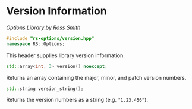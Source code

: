 # Version Information

_[Options Library by Ross Smith](index.html)_

```c++
#include "rs-options/version.hpp"
namespace RS::Options;
```

This header supplies library version information.

```c++
std::array<int, 3> version() noexcept;
```

Returns an array containing the major, minor, and patch version numbers.

```c++
std::string version_string();
```

Returns the version numbers as a string (e.g. `"1.23.456"`).
